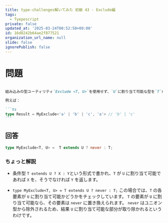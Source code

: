 ```yaml
---
title: type-challenges解いてみた 初級 43 - Exclude編
tags:
  - Tyepescript
private: false
updated_at: '2025-03-24T00:52:50+09:00'
id: 16d8242b64ae2f877521
organization_url_name: null
slide: false
ignorePublish: false
---
```


# 問題

````md

組み込みの型ユーティリティ`Exclude <T, U>`を使用せず、`U`に割り当て可能な型を`T`から除外する型を実装します。

例えば：

```ts
type Result = MyExclude<'a' | 'b' | 'c', 'a'> // 'b' | 'c'
```
````


























## 回答

```ts
type MyExclude<T, U> =  T extends U ? never : T;
```

### ちょっと解説

- 条件型
`T extends U ? X : Y`という形式で書かれ、`T` が `U` に割り当て可能であれば `X` を、そうでなければ `Y` を返します。


- `type MyExclude<T, U> = T extends U ? never : T;`
この場合では、`T` の各要素が `U` に割り当て可能かどうかをチェックしています。
`T` の要素が `U` に割り当て可能なら、その要素は `never` に置き換えられます。
`never` はユニオン型から除外されるため、結果 `U` に割り当て可能な部分が取り除かれるというわけです。

